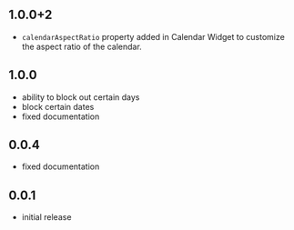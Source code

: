 ## 1.0.0+2
* `calendarAspectRatio` property added in Calendar Widget to customize the aspect ratio of the calendar.

## 1.0.0
* ability to block out certain days
* block certain dates
* fixed documentation

## 0.0.4

* fixed documentation

## 0.0.1

* initial release
